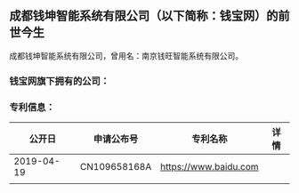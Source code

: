## 成都钱坤智能系统有限公司（以下简称：钱宝网）的前世今生

成都钱坤智能系统有限公司，曾用名：南京钱旺智能系统有限公司。

### 钱宝网旗下拥有的公司：
### 专利信息：
| 公开日 | 申请公布号 | 专利名称 | 详情 |
| ------ | ------ | ------ | ------ |
| 2019-04-19 | CN109658168A | https://www.baidu.com |
| |  | | |
